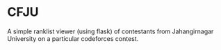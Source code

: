 # CFJU

A simple ranklist viewer (using flask) of contestants from Jahangirnagar University on a particular codeforces contest.